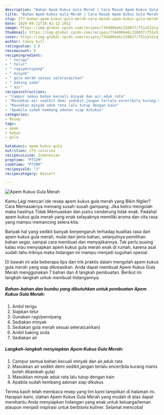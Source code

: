 ```yaml
---
description: "Bahan Apem Kukus Gula Merah | Cara Masak Apem Kukus Gula Merah Yang Sempurna"
title: "Bahan Apem Kukus Gula Merah | Cara Masak Apem Kukus Gula Merah Yang Sempurna"
slug: 277-bahan-apem-kukus-gula-merah-cara-masak-apem-kukus-gula-merah-yang-sempurna
date: 2020-09-11T18:42:12.101Z
image: https://img-global.cpcdn.com/recipes/734406be6c220837/751x532cq70/apem-kukus-gula-merah-foto-resep-utama.jpg
thumbnail: https://img-global.cpcdn.com/recipes/734406be6c220837/751x532cq70/apem-kukus-gula-merah-foto-resep-utama.jpg
cover: https://img-global.cpcdn.com/recipes/734406be6c220837/751x532cq70/apem-kukus-gula-merah-foto-resep-utama.jpg
author: Fanny Gill
ratingvalue: 3.8
reviewcount: 9
recipeingredient:
- " terigu"
- " telur"
- " ragipernipang"
- " minyak"
- " gula merah sesuai seleracairkan"
- " baking soda"
- " air"
recipeinstructions:
- "Campur semua bahan kecuali minyak dan air,aduk rata"
- "Masukkan air sedikit demi sedikit,jangan terlalu encer(bila kurang manis boleh ditambah gula)"
- "Masukkan minyak aduk rata lalu tutup dengan kain"
- "Apabila sudah kembang adonan siap dikukus"
categories:
- Resep
tags:
- apem
- kukus
- gula

katakunci: apem kukus gula 
nutrition: 173 calories
recipecuisine: Indonesian
preptime: "PT32M"
cooktime: "PT30M"
recipeyield: "3"
recipecategory: Dessert

---
```



![Apem Kukus Gula Merah](https://img-global.cpcdn.com/recipes/734406be6c220837/751x532cq70/apem-kukus-gula-merah-foto-resep-utama.jpg)

Kamu Lagi mencari ide resep apem kukus gula merah yang Bikin Ngiler? Cara Memasaknya memang susah-susah gampang. Jika keliru mengolah maka hasilnya Tidak Memuaskan dan justru cenderung tidak enak. Padahal apem kukus gula merah yang enak selayaknya memiliki aroma dan cita rasa yang mampu memancing selera kita.

Banyak hal yang sedikit banyak berpengaruh terhadap kualitas rasa dari apem kukus gula merah, mulai dari jenis bahan, selanjutnya pemilihan bahan segar, sampai cara membuat dan menyajikannya. Tak perlu pusing kalau mau menyiapkan apem kukus gula merah enak di rumah, karena asal sudah tahu triknya maka hidangan ini mampu menjadi suguhan spesial.




Di bawah ini ada beberapa tips dan trik praktis dalam mengolah apem kukus gula merah yang siap dikreasikan. Anda dapat membuat Apem Kukus Gula Merah menggunakan 7 bahan dan 4 langkah pembuatan. Berikut ini langkah-langkah untuk membuat hidangannya.

<!--inarticleads1-->

##### Bahan-bahan dan bumbu yang dibutuhkan untuk pembuatan Apem Kukus Gula Merah:

1. Ambil  terigu
1. Siapkan  telur
1. Gunakan  ragi/pernipang
1. Sediakan  minyak
1. Sediakan  gula merah sesuai selera(cairkan)
1. Ambil  baking soda
1. Sediakan  air




<!--inarticleads2-->

##### Langkah-langkah menyiapkan Apem Kukus Gula Merah:

1. Campur semua bahan kecuali minyak dan air,aduk rata
1. Masukkan air sedikit demi sedikit,jangan terlalu encer(bila kurang manis boleh ditambah gula)
1. Masukkan minyak aduk rata lalu tutup dengan kain
1. Apabila sudah kembang adonan siap dikukus




Terima kasih telah membaca resep yang tim kami tampilkan di halaman ini. Harapan kami, olahan Apem Kukus Gula Merah yang mudah di atas dapat membantu Anda menyiapkan hidangan yang enak untuk keluarga/teman ataupun menjadi inspirasi untuk berbisnis kuliner. Selamat mencoba!
